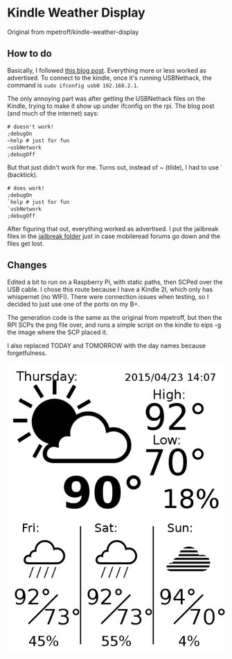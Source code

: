 # Kindle Weather Display

Original from mpetroff/kindle-weather-display

## How to do

Basically, I followed [this blog post](http://www.turnkeylinux.org/blog/kindle-root). Everything more or less worked as advertised. 
To connect to the kindle, once it's running USBNethack, the command is `sudo ifconfig usb0 192.168.2.1`.

The only annoying part was after getting the USBNethack files on the Kindle, trying to make it show up under ifconfig on the rpi. The blog post (and much of the internet) says:
```
# doesn't work!
;debugOn
~help # just for fun
~usbNetwork
;debugOff
```
But that just didn't work for me. Turns out, instead of ~ (tilde), I had to use ` (backtick). 
```
# does work!
;debugOn
`help # just for fun
`usbNetwork
;debugOff
```
After figuring that out, everything worked as advertised. 
I put the jailbreak files in the [jailbreak folder](https://github.com/gaulinmp/kindle-weather-display/tree/master/jailbreak) just in case mobileread forums go down and the files get lost.

## Changes

Edited a bit to run on a Raspberry Pi, with static paths, then SCPed over the USB cable. 
I chose this route because I have a Kindle 2I, which only  has whispernet (no WIFI).
There were connection issues when testing, so I decided to just use one of the ports on my B+.

The generation code is the same as the original from mpetroff, but then the RPI SCPs the png file over, and runs a simple script on the kindle to eips -g the image where the SCP placed it.

I also replaced TODAY and TOMORROW with the day names because forgetfulness.

![screenshot](https://raw.githubusercontent.com/gaulinmp/kindle-weather-display/master/server/weather-script-output.png)
